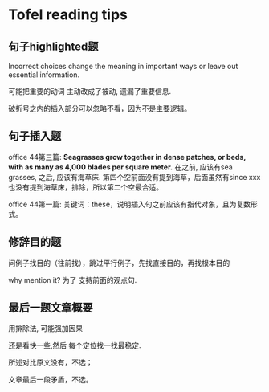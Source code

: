# Tofel reading tips





## 句子highlighted题



Incorrect choices change the meaning in important ways or leave out essential information.

可能把重要的动词 主动改成了被动, 遗漏了重要信息.

破折号之内的插入部分可以忽略不看，因为不是主要逻辑。





## 句子插入题



office  44第三篇:    **Seagrasses grow together in dense patches, or beds, with as many as 4,000 blades per square meter.**  在之前, 应该有sea grasses, 之后, 应该有海草床.   第四个空前面没有提到海草，后面虽然有since xxx也没有提到海草床，排除，所以第二个空最合适。



office  44第一篇: 关键词：these，说明插入句之前应该有指代对象，且为复数形式。



## 修辞目的题

问例子找目的（往前找），跳过平行例子，先找直接目的，再找根本目的

why mention it? 为了 支持前面的观点句.

## 最后一题文章概要

 用排除法, 可能强加因果

还是看快一些,然后 每个定位找一找最稳定. 

所述对比原文没有，不选；

文章最后一段矛盾，不选。